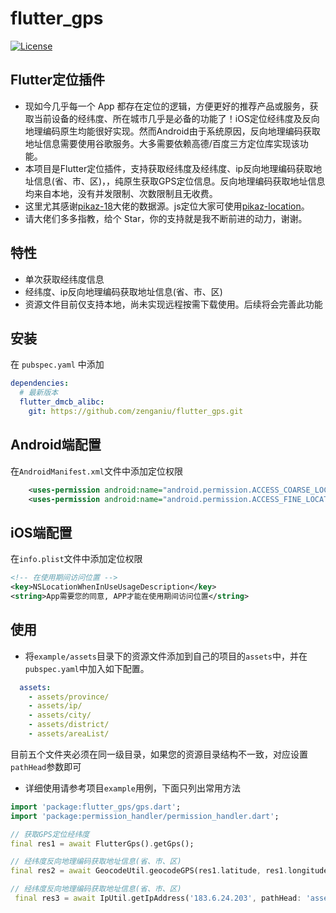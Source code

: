 # flutter_gps
[![License](https://img.shields.io/github/license/mashape/apistatus.svg)](https://github.com/zenganiu/flutter_gps)
## **Flutter定位插件**
* 现如今几乎每一个 App 都存在定位的逻辑，方便更好的推荐产品或服务，获取当前设备的经纬度、所在城市几乎是必备的功能了！iOS定位经纬度及反向地理编码原生均能很好实现。然而Android由于系统原因，反向地理编码获取地址信息需要使用谷歌服务。大多需要依赖高德/百度三方定位库实现该功能。
* 本项目是Flutter定位插件，支持获取经纬度及经纬度、ip反向地理编码获取地址信息(省、市、区)，，纯原生获取GPS定位信息。反向地理编码获取地址信息均来自本地，没有并发限制、次数限制且无收费。 
* 这里尤其感谢[pikaz-18](https://github.com/pikaz-18)大佬的数据源。js定位大家可使用[pikaz-location](https://github.com/pikaz-18/pikaz-location)。
* 请大佬们多多指教，给个 Star，你的支持就是我不断前进的动力，谢谢。

## 特性
* 单次获取经纬度信息
* 经纬度、ip反向地理编码获取地址信息(省、市、区)
* 资源文件目前仅支持本地，尚未实现远程按需下载使用。后续将会完善此功能

## 安装
在 `pubspec.yaml` 中添加
```yaml
dependencies:
  # 最新版本
  flutter_dmcb_alibc:
    git: https://github.com/zenganiu/flutter_gps.git
```

## Android端配置

在`AndroidManifest.xml`文件中添加定位权限
```xml
    <uses-permission android:name="android.permission.ACCESS_COARSE_LOCATION" />
    <uses-permission android:name="android.permission.ACCESS_FINE_LOCATION" />
```
## iOS端配置
在`info.plist`文件中添加定位权限
```xml 
<!-- 在使用期间访问位置 -->
<key>NSLocationWhenInUseUsageDescription</key>
<string>App需要您的同意, APP才能在使用期间访问位置</string>
```
## 使用
* 将`example/assets`目录下的资源文件添加到自己的项目的`assets`中，并在`pubspec.yaml`中加入如下配置。
```yaml
  assets:
    - assets/province/
    - assets/ip/
    - assets/city/
    - assets/district/
    - assets/areaList/
```
目前五个文件夹必须在同一级目录，如果您的资源目录结构不一致，对应设置`pathHead`参数即可
* 详细使用请参考项目`example`用例，下面只列出常用方法
```dart
import 'package:flutter_gps/gps.dart';
import 'package:permission_handler/permission_handler.dart';

// 获取GPS定位经纬度
final res1 = await FlutterGps().getGps();

// 经纬度反向地理编码获取地址信息(省、市、区)
final res2 = await GeocodeUtil.geocodeGPS(res1.latitude, res1.longitude, pathHead: 'assets/');

// 经纬度反向地理编码获取地址信息(省、市、区)
 final res3 = await IpUtil.getIpAddress('183.6.24.203', pathHead: 'assets/');

```
